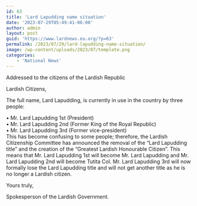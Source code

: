 ```yaml
---
id: 63
title: 'Lard Lapudding name situation'
date: '2023-07-29T05:49:41-06:00'
author: admin
layout: post
guid: 'https://www.lardnews.eu.org/?p=63'
permalink: /2023/07/29/lard-lapudding-name-situation/
image: /wp-content/uploads/2023/07/template.png
categories:
    - 'National News'
---
```


Addressed to the citizens of the Lardish Republic

Lardish Citizens,

The full name, Lard Lapudding, is currently in use in the country by three people:

<div class="s4"><span class="s3">• </span>Mr. Lard Lapudding 1st (President)</div><div class="s4"><span class="s3">• </span>Mr. Lard Lapudding 2nd (Former King of the Royal Republic)</div><div class="s4"><span class="s3">• </span>Mr. Lard Lapudding 3rd (Former vice-president)</div>This has become confusing to some people; therefore, the Lardish Citizenship Committee has announced the removal of the “Lard Lapudding title” and the creation of the “Greatest Lardish Honourable Citizen”. This means that Mr. Lard Lapudding 1st will become Mr. Lard Lapudding and Mr. Lard Lapudding 2nd will become Tutita Col. Mr. Lard Lapudding 3rd will now formally lose the Lard Lapudding title and will not get another title as he is no longer a Lardish citizen.

Yours truly,

Spokesperson of the Lardish Government.